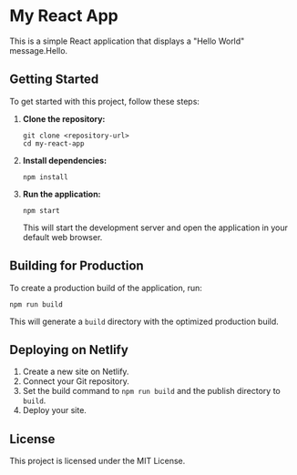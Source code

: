 # My React App

This is a simple React application that displays a "Hello World" message.Hello.

## Getting Started

To get started with this project, follow these steps:

1. **Clone the repository:**
   ```
   git clone <repository-url>
   cd my-react-app
   ```

2. **Install dependencies:**
   ```
   npm install
   ```

3. **Run the application:**
   ```
   npm start
   ```

   This will start the development server and open the application in your default web browser.

## Building for Production

To create a production build of the application, run:
```
npm run build
```

This will generate a `build` directory with the optimized production build.

## Deploying on Netlify

1. Create a new site on Netlify.
2. Connect your Git repository.
3. Set the build command to `npm run build` and the publish directory to `build`.
4. Deploy your site.

## License

This project is licensed under the MIT License.

